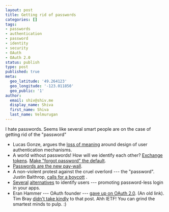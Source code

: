 ```yaml
---
layout: post
title: Getting rid of passwords
categories: []
tags:
- passwords
- authentication
- password
- identity
- security
- OAuth
- OAuth 2.0
status: publish
type: post
published: true
meta:
  geo_latitude: '49.264123'
  geo_longitude: '-123.011850'
  geo_public: '1'
author:
  email: shiv@shiv.me
  display_name: Shiva
  first_name: Shiva
  last_name: Velmurugan
---
```


I hate passwords. Seems like several smart people are on the case of getting rid of the "password"

 * Lucas Gonze, argues the [loss of meaning][1] around design of user authentication mechanisms.
 * A world without passwords! How will we identify each other? [Exchange tokens][2]. [Make "forgot password" the default][3]. 
 * [Passwords are the new pay-wall][4].
 * A non-violent protest against the cruel overlord --- the "password". Justin Balthrop, [calls for a boycott][5] .
 * [Several][6] [alternatives][7] to identify users --- promoting password-less login in your apps.
 * Eran Hammer --- OAuth founder --- [gave up on OAuth 2.0][8]. (An old link). Tim Bray [didn't take kindly][9] to that post. Ahh IETF! You can grind the smartest minds to pulp. :)


[1]: https://medium.com/@lucas_gonze/authentication-cargo-cults-ae98d8e359
[2]: https://medium.com/@ninjudd/passwords-are-obsolete-9ed56d483eb
[3]: https://blog.cotap.com/forget-passwords-passwordless-authentication/
[4]: https://medium.com/@gwestr/trust-without-passwords-c91146a96cef
[5]: https://medium.com/@ninjudd/lets-boycott-passwords-680d97eddb01
[6]: http://notes.xoxco.com/post/27999787765/is-it-time-for-password-less-login
[7]: http://notes.xoxco.com/post/28288684632/more-on-password-less-login
[8]: http://hueniverse.com/2012/07/26/oauth-2-0-and-the-road-to-hell/
[9]: http://www.tbray.org/ongoing/When/201x/2012/07/28/Oauth2-dead
